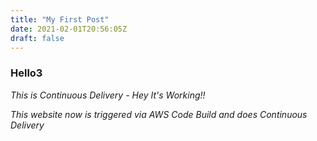 ```yaml
---
title: "My First Post"
date: 2021-02-01T20:56:05Z
draft: false
---
```


### Hello3 

*This is Continuous Delivery - Hey It's Working!!*

*This website now is triggered via AWS Code Build and does Continuous Delivery*
